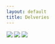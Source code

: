```yaml
---
layout: default
title: Delveries
---
```


<style>
    .canvas-container {
        display: flex;
        background-image: url('images/Backy_Roundy.jpg');
        background-size: repeat; 
        background-attachment: fixed;
        background-repeat: repeat;
    }
    canvas {
        margin: 0;
        border: 1px solid white;
    }
</style>

<body>
    <div class="canvas-container">
        <canvas id="playerCanvas">
                <img id="box" src="{{site.baseurl}}/images/box.png">
                <img id="platform" src="{{site.baseurl}}/images/platform.png"> 
                <img id="ninjaSprite" src="{{site.baseurl}}/images/midnightStalker.png">
        </canvas>
    </div>
</body>

<script>
    window.addEventListener('load', function () {
        const canvas = document.getElementById('playerCanvas');
        const ctx = canvas.getContext('2d');
        const BOX_SPRITE_WIDTH = 71.75;
        const BOX_SPRITE_HEIGHT = 82.5;
        const BOX_SCALE_FACTOR = 2;
        const DESIRED_FRAME_RATE = 15;
        const FRAME_INTERVAL = 1000 / DESIRED_FRAME_RATE;
        const PLATFORM_SPRITE_WIDTH = 362.25; 
        const PLATFORM_SPRITE_HEIGHT = 377;
        const PLATFORM_SCALE_FACTOR = 0.25;  
        const PLATFORM_FRAME_LIMIT = 4;  
        const NINJA_SPRITE_WIDTH = 30;
        const NINJA_SPRITE_HEIGHT = 30;
        const NINJA_SCALE_FACTOR = 4;
        const NINJA_FRAME_LIMIT = 5;
        const NINJA_DESIRED_FRAME_RATE = 8;
        const NINJA_FRAME_INTERVAL = 1000 / NINJA_DESIRED_FRAME_RATE;
        const BOMB_RADIUS = 5;
        const BOMB_SPEED = 20;
        const BOMB_DISTANCE = 200;
        const BOMB_THROW_INTERVAL = 5000;
        canvas.width = BOX_SPRITE_WIDTH * BOX_SCALE_FACTOR*6;
        canvas.height = BOX_SPRITE_HEIGHT * BOX_SCALE_FACTOR*3;

        class Box {
            constructor() {
                this.image = document.getElementById("box");
                this.spriteWidth = BOX_SPRITE_WIDTH;
                this.spriteHeight = BOX_SPRITE_HEIGHT;
                this.width = this.spriteWidth;
                this.height = this.spriteHeight;
                this.x = 0;
                this.y = 300;
                this.scale = BOX_SCALE_FACTOR;
                this.minFrame = 0;
                this.frameY = 0;
                this.frameX = 0;
                this.maxFrame = 7;
                this.speed = 10; 
                this.gravity = 0; 
                this.onPlatform = false; 
            }
            setFrameLimit(limit) {
                this.maxFrame = limit;
            }
            setPosition(x, y) {
                this.x = x;
                this.y = y;
            }
            draw(context) {
                context.drawImage(
                    this.image,
                    this.frameX * this.spriteWidth,
                    this.frameY * this.spriteHeight,
                    this.spriteWidth,
                    this.spriteHeight,
                    this.x,
                    this.y,
                    this.width * this.scale,
                    this.height * this.scale
                );
            }
            update() {
                if (this.frameX < this.maxFrame) {
                    this.frameX++;
                } else {
                    this.frameX = 0;
                }

                if (!this.onPlatform) {
                    this.y += this.gravity; 
                }
            }
            checkCollision(platform) {
                const isColliding = (
                    this.x < platform.x + platform.width * platform.scale &&
                    this.x + this.width * this.scale > platform.x &&
                    this.y < platform.y + platform.height * platform.scale &&
                    this.y + this.height * this.scale > platform.y
                );

                this.onPlatform = isColliding;

                return isColliding;
            }
        }
        class Platform {
            constructor() {
                this.image = document.getElementById("platform");
                this.spriteWidth = PLATFORM_SPRITE_WIDTH;
                this.spriteHeight = PLATFORM_SPRITE_HEIGHT;
                this.width = this.spriteWidth;
                this.height = this.spriteHeight;
                this.x = 200;
                this.y = 400;
                this.scale = PLATFORM_SCALE_FACTOR;
                this.minFrame = 0;
                this.maxFrame = PLATFORM_FRAME_LIMIT;
                this.frameX = 0;
                this.frameY = 0;
            }

            draw(context) {
                context.drawImage(
                    this.image,
                    this.frameX * this.spriteWidth,
                    this.frameY * this.spriteHeight,
                    this.spriteWidth,
                    this.spriteHeight,
                    this.x,
                    this.y,
                    this.width * this.scale,
                    this.height * this.scale
                );
            }

            update() {
                if (this.frameX < this.maxFrame) {
                    this.frameX++;
                } else {
                    this.frameX = 0;
                }
            }
        }
        class Ninja {
            constructor() {
                this.image = document.getElementById("ninjaSprite");
                this.spriteWidth = NINJA_SPRITE_WIDTH;
                this.spriteHeight = NINJA_SPRITE_HEIGHT;
                this.width = this.spriteWidth;
                this.height = this.spriteHeight;
                this.x = 0;
                this.y = 350;
                this.scale = NINJA_SCALE_FACTOR;
                this.minFrame = 0;
                this.maxFrame = NINJA_FRAME_LIMIT;
                this.frameX = 0;
                this.frameY = 2;
                this.velocityX = 6;
                this.animationCounter = 0;
                this.animationLimit = 2; 
            }
            draw(context) {
                context.drawImage(
                    this.image,
                    this.frameX * this.spriteWidth,
                    this.frameY * this.spriteHeight,
                    this.spriteWidth,
                    this.spriteHeight,
                    this.x,
                    this.y,
                    this.width * this.scale,
                    this.height * this.scale
                );
            }
            update() {
                if (this.frameX < this.maxFrame) {
                    this.frameX++;
                } else {
                    this.frameX = 0;
                    this.animationCounter++;
                    if (this.animationCounter >= this.animationLimit) {
                        this.animationCounter = 0;
                        switch (this.frameY) {
                            case 2:
                                this.frameY = 5; 
                                break;
                            case 5:
                                this.frameY = 6; 
                                break;
                            case 6:
                                this.frameY = 2; 
                                break;
                        }
                    }
                }
                this.x += this.velocityX;
                if (this.x > canvas.width) {
                    this.x = -this.width * this.scale;
                }
            }
        }
        class Bomb {
            constructor(x, y) {
                this.x = x;
                this.y = y;
                this.radius = BOMB_RADIUS;
                this.speed = BOMB_SPEED;
                this.distanceTravelled = 0;
                this.color = 'black';
            }
            draw(context) {
                context.beginPath();
                context.arc(this.x, this.y, this.radius, 0, 2 * Math.PI);
                context.fillStyle = this.color;
                context.fill();
                context.closePath();
            }
            update() {
                this.x += this.speed;
                this.distanceTravelled += this.speed;
                if (this.distanceTravelled >= BOMB_DISTANCE) {
                    bombs.splice(bombs.indexOf(this), 1);
                } else if (this.distanceTravelled >= 180) {
                    this.color = 'orange';
                    this.radius = BOMB_RADIUS * 2.5;
                }
            }
        }
        const ninja = new Ninja();
        const bombs = [];
        function throwBomb() {
            const bomb = new Bomb(ninja.x + ninja.width * ninja.scale, ninja.y + ninja.height * ninja.scale / 2);
            bombs.push(bomb);
        }
        function automaticBombThrow() {
            throwBomb(); 
            setInterval(throwBomb, BOMB_THROW_INTERVAL);
        }
        automaticBombThrow(); 
        const box = new Box();
        const platform = new Platform();

        const keyState = {
            ArrowLeft: false,
            ArrowRight: false,
            ArrowUp: false,
        };

        document.addEventListener('keydown', function (event) {
            switch (event.key) {
                case 'w':
                    keyState.ArrowUp = true;
                    break;
                case 'a':
                    keyState.ArrowLeft = true;
                    break;
                case 'd':
                    keyState.ArrowRight = true;
                    break;
            }
        });

        document.addEventListener('keyup', function (event) {
            switch (event.key) {
                case 'w':
                    keyState.ArrowUp = false;
                    break;
                case 'a':
                    keyState.ArrowLeft = false;
                    break;
                case 'd':
                    keyState.ArrowRight = false;
                    break;
            }
        });

        function updateAnimations() {
            let selectedAnimation = 'A';
            box.frameY = 0;
            if (keyState.ArrowLeft) {
                box.x -= box.speed;
            }
            if (keyState.ArrowRight) {
                box.x += box.speed;
            }
            if (keyState.ArrowUp) {
                selectedAnimation = 'B';
                box.frameY = 1;
            } 
        }

        let lastTimestamp = 0;
        function animate(timestamp) {
            const deltaTime = timestamp - lastTimestamp;
            if (deltaTime >= FRAME_INTERVAL) {
                ctx.clearRect(box.x, box.y, box.width * box.scale, box.height * box.scale);
                ctx.clearRect(ninja.x, ninja.y, ninja.width * ninja.scale, ninja.height * ninja.scale);
                if (box.checkCollision(platform)) {
                    box.y = platform.y - box.height * box.scale;
                    platform.y = box.y + box.height * box.scale;
                } else {
                    box.onPlatform = false; 
                }
                box.draw(ctx);
                box.update();
                updateAnimations();
                ninja.draw(ctx);
                ninja.update();
                bombs.forEach(bomb => {
                    bomb.draw(ctx);
                    bomb.update();
                });
                lastTimestamp = timestamp;
            }

            requestAnimationFrame(animate);
        }
        animate();
        let animationHasRun = false;
        let platformAnimationFinished = false;

        function animatePlatform() {
            if (!platformAnimationFinished) {
                ctx.clearRect(platform.x, platform.y, platform.width, platform.height);
                platform.draw(ctx);
                platform.update();

                if (platform.frameX === platform.maxFrame) {
                    platformAnimationFinished = true;
                }

                if (!platformAnimationFinished) {
                    setTimeout(function () {
                        requestAnimationFrame(animatePlatform);
                    }, 100); 
                }
            }
        }
        if (box.frameX*box.scale == 0){
            if (!animationHasRun) {
                animationHasRun = true;
                platformAnimationFinished = false;
                animatePlatform();
            }
        }
    });
</script>